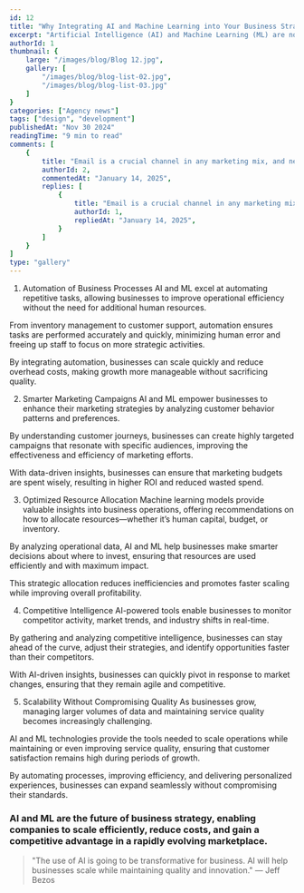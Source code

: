 ```yaml
---
id: 12
title: "Why Integrating AI and Machine Learning into Your Business Strategy is Crucial for Upscaling" 
excerpt: "Artificial Intelligence (AI) and Machine Learning (ML) are not just buzzwords; they are transformative technologies that can elevate businesses to new heights. When strategically integrated into your business operations, AI and ML enable smarter decision-making, improved efficiency, and a competitive edge. Whether you’re a small business looking to scale or a large enterprise aiming to stay ahead, here’s why adopting these technologies is crucial for your business growth:"
authorId: 1
thumbnail: {
	large: "/images/blog/Blog 12.jpg",
    gallery: [
        "/images/blog/blog-list-02.jpg",
        "/images/blog/blog-list-03.jpg"
    ]
}
categories: ["Agency news"]
tags: ["design", "development"]
publishedAt: "Nov 30 2024"
readingTime: "9 min to read"
comments: [
	{
		title: "Email is a crucial channel in any marketing mix, and never has this been truer than for today’s entrepreneur. Curious what to say.",
		authorId: 2,
		commentedAt: "January 14, 2025",
		replies: [
			{
				title: "Email is a crucial channel in any marketing mix, and never has this been truer than for today’s entrepreneur. Curious what to say.",
				authorId: 1,
				repliedAt: "January 14, 2025",
			}
		]
	}
]
type: "gallery"
---
```


1. Automation of Business Processes
AI and ML excel at automating repetitive tasks, allowing businesses to improve operational efficiency without the need for additional human resources.

From inventory management to customer support, automation ensures tasks are performed accurately and quickly, minimizing human error and freeing up staff to focus on more strategic activities.

By integrating automation, businesses can scale quickly and reduce overhead costs, making growth more manageable without sacrificing quality.

2. Smarter Marketing Campaigns
AI and ML empower businesses to enhance their marketing strategies by analyzing customer behavior patterns and preferences.

By understanding customer journeys, businesses can create highly targeted campaigns that resonate with specific audiences, improving the effectiveness and efficiency of marketing efforts.

With data-driven insights, businesses can ensure that marketing budgets are spent wisely, resulting in higher ROI and reduced wasted spend.

3. Optimized Resource Allocation
Machine learning models provide valuable insights into business operations, offering recommendations on how to allocate resources—whether it’s human capital, budget, or inventory.

By analyzing operational data, AI and ML help businesses make smarter decisions about where to invest, ensuring that resources are used efficiently and with maximum impact.

This strategic allocation reduces inefficiencies and promotes faster scaling while improving overall profitability.

4. Competitive Intelligence
AI-powered tools enable businesses to monitor competitor activity, market trends, and industry shifts in real-time.

By gathering and analyzing competitive intelligence, businesses can stay ahead of the curve, adjust their strategies, and identify opportunities faster than their competitors.

With AI-driven insights, businesses can quickly pivot in response to market changes, ensuring that they remain agile and competitive.

5. Scalability Without Compromising Quality
As businesses grow, managing larger volumes of data and maintaining service quality becomes increasingly challenging.

AI and ML technologies provide the tools needed to scale operations while maintaining or even improving service quality, ensuring that customer satisfaction remains high during periods of growth.

By automating processes, improving efficiency, and delivering personalized experiences, businesses can expand seamlessly without compromising their standards.

### AI and ML are the future of business strategy, enabling companies to scale efficiently, reduce costs, and gain a competitive advantage in a rapidly evolving marketplace.

> "The use of AI is going to be transformative for business. AI will help businesses scale while maintaining quality and innovation." — Jeff Bezos
